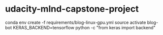 # udacity-mlnd-capstone-project


conda env create -f requirements/blog-linux-gpu.yml
source activate blog-bot
KERAS_BACKEND=tensorflow python -c "from keras import backend"